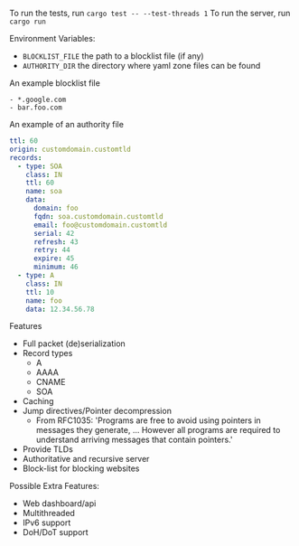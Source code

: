 To run the tests, run `cargo test -- --test-threads 1`
To run the server, run `cargo run`

Environment Variables:
- `BLOCKLIST_FILE` the path to a blocklist file (if any)
- `AUTHORITY_DIR` the directory where yaml zone files can be found

An example blocklist file
```
- *.google.com
- bar.foo.com
```

An example of an authority file
```yaml
ttl: 60
origin: customdomain.customtld
records:
  - type: SOA
    class: IN
    ttl: 60
    name: soa
    data:
      domain: foo
      fqdn: soa.customdomain.customtld
      email: foo@customdomain.customtld
      serial: 42
      refresh: 43
      retry: 44
      expire: 45
      minimum: 46
  - type: A
    class: IN
    ttl: 10
    name: foo
    data: 12.34.56.78
```

Features
  - Full packet (de)serialization
  - Record types
    - A
    - AAAA
    - CNAME
    - SOA
  - Caching
  - Jump directives/Pointer decompression
    - From RFC1035: 'Programs are free to avoid using pointers in messages they
      generate, ... However all programs are required to understand arriving
      messages that contain pointers.'
  - Provide TLDs
  - Authoritative and recursive server
  - Block-list for blocking websites

Possible Extra Features:
  - Web dashboard/api
  - Multithreaded
  - IPv6 support
  - DoH/DoT support
